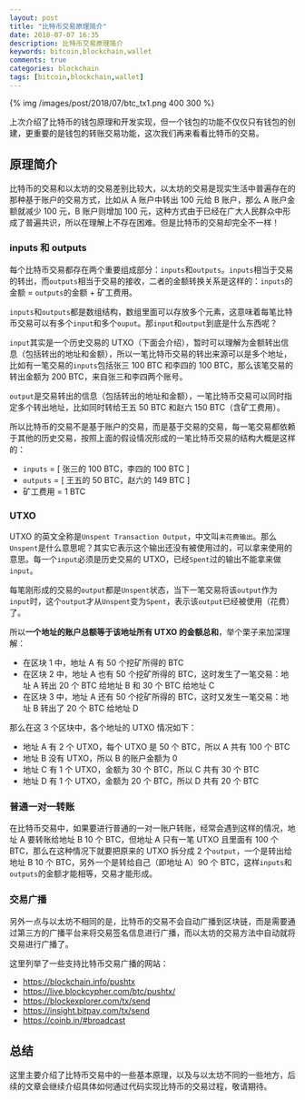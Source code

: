 ```yaml
---
layout: post
title: "比特币交易原理简介"
date: 2018-07-07 16:35
description: 比特币交易原理简介
keywords: bitcoin,blockchain,wallet
comments: true
categories: blockchain
tags: [bitcoin,blockchain,wallet]
---
```

{% img /images/post/2018/07/btc_tx1.png 400 300 %}

上次介绍了比特币的钱包原理和开发实现，但一个钱包的功能不仅仅只有钱包的创建，更重要的是钱包的转账交易功能，这次我们再来看看比特币的交易。

<!--more-->

## 原理简介

比特币的交易和以太坊的交易差别比较大，以太坊的交易是现实生活中普遍存在的那种基于账户的交易方式，比如从 A 账户中转出 100 元给 B 账户，那么 A 账户金额就减少 100 元，B 账户则增加 100 元，这种方式由于已经在广大人民群众中形成了普遍共识，所以在理解上不存在困难。但是比特币的交易却完全不一样！

### inputs 和 outputs

每个比特币交易都存在两个重要组成部分：`inputs`和`outputs`。`inputs`相当于交易的转出，而`outputs`相当于交易的接收，二者的金额转换关系是这样的：`inputs`的金额 = `outputs`的金额 + 矿工费用。

`inputs`和`outputs`都是数组结构，数组里面可以存放多个元素，这意味着每笔比特币交易可以有多个`input`和多个`ouput`。那`input`和`output`到底是什么东西呢？

`input`其实是一个历史交易的 UTXO（下面会介绍），暂时可以理解为金额转出信息（包括转出的地址和金额），所以一笔比特币交易的转出来源可以是多个地址，比如有一笔交易的`inputs`包括张三 100 BTC 和李四的 100 BTC，那么该笔交易的转出金额为 200 BTC，来自张三和李四两个账号。

`output`是交易转出的信息（包括转出的地址和金额），一笔比特币交易可以同时指定多个转出地址，比如同时转给王五 50 BTC 和赵六 150 BTC（含矿工费用）。

所以比特币的交易不是基于账户的交易，而是基于交易的交易，每一笔交易都依赖于其他的历史交易，按照上面的假设情况形成的一笔比特币交易的结构大概是这样的：

* `inputs` = [ 张三的 100 BTC，李四的 100 BTC ]
* `outputs` = [ 王五的 50 BTC，赵六的 149 BTC ]
* 矿工费用 = 1 BTC

### UTXO

UTXO 的英文全称是`Unspent Transaction Output`，中文叫`未花费输出`。那么`Unspent`是什么意思呢？其实它表示这个输出还没有被使用过的，可以拿来使用的意思。每一个`input`必须是历史交易的 UTXO，已经`Spent`过的输出不能拿来做`input`。

每笔刚形成的交易的`output`都是`Unspent`状态，当下一笔交易将该`output`作为`input`时，这个`output`才从`Unspent`变为`Spent`，表示该`output`已经被使用（花费）了。

所以**一个地址的账户总额等于该地址所有 UTXO 的金额总和**，举个栗子来加深理解：

* 在区块 1 中，地址 A 有 50 个挖矿所得的 BTC
* 在区块 2 中，地址 A 也有 50 个挖矿所得的 BTC，这时发生了一笔交易：地址 A 转出 20 个 BTC 给地址 B 和 30 个 BTC 给地址 C
* 在区块 3 中，地址 A 还有 50 个挖矿所得的 BTC，这时又发生一笔交易：地址 B 转出了 20 个 BTC 给地址 D

那么在这 3 个区块中，各个地址的 UTXO 情况如下：

* 地址 A 有 2 个 UTXO，每个 UTXO 是 50 个 BTC，所以 A 共有 100 个 BTC
* 地址 B 没有 UTXO，所以 B 的账户金额为 0
* 地址 C 有 1 个 UTXO，金额为 30 个 BTC，所以 C 共有 30 个 BTC
* 地址 D 有 1 个 UTXO，金额为 20 个 BTC，所以 D 共有 20 个 BTC

### 普通一对一转账

在比特币交易中，如果要进行普通的一对一账户转账，经常会遇到这样的情况，地址 A 要转账给地址 B 10 个 BTC，但地址 A 只有一笔 UTXO 且里面有 100 个 BTC，那么在这种情况下就要把原来的 UTXO 拆分成 2 个`output`，一个是转出给地址 B 10 个 BTC，另外一个是转给自己（即地址 A）90 个 BTC，这样`inputs`和`outputs`的金额才能相等，交易才能形成。

###  交易广播

另外一点与以太坊不相同的是，比特币的交易不会自动广播到区块链，而是需要通过第三方的广播平台来将交易签名信息进行广播，而以太坊的交易方法中自动就将交易进行广播了。

这里列举了一些支持比特币交易广播的网站：

* https://blockchain.info/pushtx
* https://live.blockcypher.com/btc/pushtx/
* https://blockexplorer.com/tx/send
* https://insight.bitpay.com/tx/send
* https://coinb.in/#broadcast

## 总结

这里主要介绍了比特币交易中的一些基本原理，以及与以太坊不同的一些地方，后续的文章会继续介绍具体如何通过代码实现比特币的交易过程，敬请期待。


